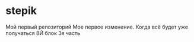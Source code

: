 # stepik
Мой первый репозиторий
Мое первое изменение.
Когда всё будет уже получаться
8Й блок 3я часть
